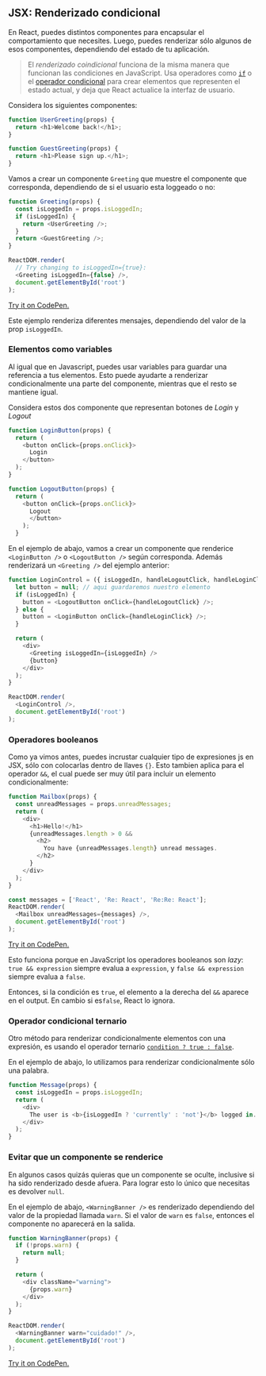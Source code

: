 ## JSX: Renderizado condicional

En React, puedes distintos componentes para encapsular el comportamiento que necesites. Luego, puedes renderizar sólo algunos de esos componentes, dependiendo del estado de tu aplicación.

> El *renderizado coindicional* funciona de la misma manera que funcionan las condiciones en JavaScript. Usa operadores como [`if`](https://developer.mozilla.org/es/docs/Web/JavaScript/Referencia/Sentencias/if...else) o el [operador condicional](https://developer.mozilla.org/es/docs/Web/JavaScript/Referencia/Operadores/Conditional_Operator) para crear elementos que representen el estado actual, y deja que React actualice la interfaz de usuario.

Considera los siguientes componentes:

```js
function UserGreeting(props) {
  return <h1>Welcome back!</h1>;
}

function GuestGreeting(props) {
  return <h1>Please sign up.</h1>;
}
```

Vamos a crear un componente `Greeting` que muestre el componente que corresponda, dependiendo de si el usuario esta loggeado o no:

```js
function Greeting(props) {
  const isLoggedIn = props.isLoggedIn;
  if (isLoggedIn) {
    return <UserGreeting />;
  }
  return <GuestGreeting />;
}

ReactDOM.render(
  // Try changing to isLoggedIn={true}:
  <Greeting isLoggedIn={false} />,
  document.getElementById('root')
);
```

[Try it on CodePen.](https://codepen.io/gaearon/pen/ZpVxNq?editors=0011)

Este ejemplo renderiza diferentes mensajes, dependiendo del valor de la prop `isLoggedIn`.

### Elementos como variables

Al igual que en Javascript, puedes usar variables para guardar una referencia a tus elementos. Esto puede ayudarte a renderizar condicionalmente una parte del componente, mientras que el resto se mantiene igual.

Considera estos dos componente que representan botones de *Login* y *Logout*

```js
function LoginButton(props) {
  return (
    <button onClick={props.onClick}>
      Login
    </button>
  );
}

function LogoutButton(props) {
  return (
    <button onClick={props.onClick}>
      Logout
      </button>
    );
  }
  ```

En el ejemplo de abajo, vamos a crear un componente que renderice `<LoginButton />` o `<LogoutButton />` según corresponda. Además renderizará un `<Greeting />` del ejemplo anterior:

```js
function LoginControl = ({ isLoggedIn, handleLogoutClick, handleLoginClick}) => {
  let button = null; // aqui guardaremos nuestro elemento
  if (isLoggedIn) {
    button = <LogoutButton onClick={handleLogoutClick} />;
  } else {
    button = <LoginButton onClick={handleLoginClick} />;
  }

  return (
    <div>
      <Greeting isLoggedIn={isLoggedIn} />
      {button}
    </div>
  );
}

ReactDOM.render(
  <LoginControl />,
  document.getElementById('root')
);
```

### Operadores booleanos

Como ya vimos antes, puedes incrustar cualquier tipo de expresiones js en JSX, sólo con colocarlas dentro de llaves `{}`. Esto tambien aplica para el operador `&&`, el cual puede ser muy útil para incluir un elemento condicionalmente:

```js
function Mailbox(props) {
  const unreadMessages = props.unreadMessages;
  return (
    <div>
      <h1>Hello!</h1>
      {unreadMessages.length > 0 &&
        <h2>
          You have {unreadMessages.length} unread messages.
        </h2>
      }
    </div>
  );
}

const messages = ['React', 'Re: React', 'Re:Re: React'];
ReactDOM.render(
  <Mailbox unreadMessages={messages} />,
  document.getElementById('root')
);
```

[Try it on CodePen.](https://codepen.io/gaearon/pen/ozJddz?editors=0010)

Esto funciona porque en JavaScript los operadores booleanos son *lazy*: `true && expression` siempre evalua a `expression`, y `false && expression` siempre evalua a `false`.

Entonces, si la condición es `true`, el elemento a la derecha del `&&` aparece en el output. En cambio si es`false`, React lo ignora.

### Operador condicional ternario

Otro método para renderizar condicionalmente elementos con una expresión, es usando el operador ternario [`condition ? true : false`](https://developer.mozilla.org/es/docs/Web/JavaScript/Referencia/Operadores/Conditional_Operator).

En el ejemplo de abajo, lo utilizamos para renderizar condicionalmente sólo una palabra.

```js
function Message(props) {
  const isLoggedIn = props.isLoggedIn;
  return (
    <div>
      The user is <b>{isLoggedIn ? 'currently' : 'not'}</b> logged in.
    </div>
  );
}
```

### Evitar que un componente se renderice

En algunos casos quizás quieras que un componente se oculte, inclusive si ha sido renderizado desde afuera. Para lograr esto lo único que necesitas es devolver `null`.

En el ejemplo de abajo, `<WarningBanner />` es renderizado dependiendo del valor de la propiedad llamada `warn`. Si el valor de `warn` es `false`, entonces el componente no aparecerá en la salida.

```js
function WarningBanner(props) {
  if (!props.warn) {
    return null;
  }

  return (
    <div className="warning">
      {props.warn}
    </div>
  );
}

ReactDOM.render(
  <WarningBanner warn="cuidado!" />,
  document.getElementById('root')
);
```

[Try it on CodePen.](https://codepen.io/merunga/pen/QMVPbb?editors=0010)
